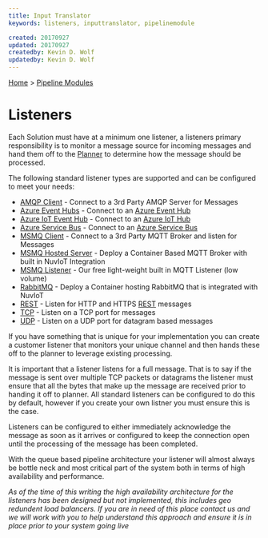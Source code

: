 ```yaml
---
title: Input Translator
keywords: listeners, inputtranslator, pipelinemodule

created: 20170927
updated: 20170927
createdby: Kevin D. Wolf
updatedby: Kevin D. Wolf
---
```

[Home](../Index.md) > [Pipeline Modules](Index.md)

# Listeners

Each Solution must have at a minimum one listener, a listeners primary responsibility is to monitor a message source for incoming messages
and hand them off to the [Planner](Planner.md) to determine how the message should be processed.

The following standard listener types are supported and can be configured to meet your needs:
* [AMQP Client](./Listeners/AMQPClient.md) - Connect to a 3rd Party AMQP Server for Messages
* [Azure Event Hubs](./Listeners/AzureEventHubs.md) - Connect to an [Azure Event Hub](https://azure.microsoft.com/en-us/services/event-hubs/)
* [Azure IoT Event Hub](./Listeners/AzureIoThub.md) - Connect to an [Azure IoT Hub](https://azure.microsoft.com/en-us/services/iot-hub/)
* [Azure Service Bus](./Listeners/AzureServiceBus.md) - Connect to an [Azure Service Bus](https://azure.microsoft.com/en-us/services/service-bus/) 
* [MSMQ Client](./Listeners/MSMQClient.md) - Connect to a 3rd Party MQTT Broker and listen for Messages
* [MSMQ Hosted Server](./Listeners/MSMQHostedServer.md) - Deploy a Container Based MQTT Broker with built in NuvIoT Integration
* [MSMQ Listener](./Listeners/MSMQListener.md) - Our free light-weight built in MQTT Listener (low volume)
* [RabbitMQ](./Listeners/RabbitMQ.md) - Deploy a Container hosting RabbitMQ that is integrated with NuvIoT
* [REST](./Listeners/Rest.md) - Listen for HTTP and HTTPS [REST](https://en.wikipedia.org/wiki/Representational_state_transfer) messages
* [TCP](./Listeners/TCP.md) - Listen on a TCP port for messages
* [UDP](./Listeners/UDP.md) - Listen on a UDP port for datagram based messages

If you have something that is unique for your implementation you can create a customer listener that monitors your unique channel
and then hands these off to the planner to leverage existing processing.

It is important that a listener listens for a full message.  That is to say if the message is sent over multiple TCP packets or datagrams
the listener must ensure that all the bytes that make up the message are received prior to handing it off to planner.  All standard listeners 
can be configured to do this by default, however if you create your own listner you must ensure this is the case.

Listeners can be configured to either immediately acknowledge the message as soon as it arrives or configured to keep the connection
open until the processing of the message has been completed.

With the queue based pipeline architecture your listener will almost always be bottle neck and most critical part of the system 
both in terms of high availability and performance.

_As of the time of this writing the high availability architecture for the listeners has been designed but not implemented, this includes
geo redundent load balancers.  If you are in need of this place contact us and we will work with you to help understand this approach and
ensure it is in place prior to your system going live_